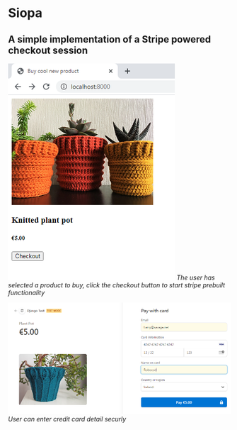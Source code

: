 # Siopa

## A simple implementation of a Stripe powered checkout session

![Checkout button](assets/pic1.png)
*The user has selected a product to buy, click the checkout button to start stripe prebuilt functionality*

![Enter card details](assets/pic2.png)
*User can enter credit card detail securly*